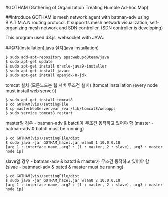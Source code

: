 #GOTHAM (Gathering of Organization Treating Humble Ad-hoc Map)

##Introduce
GOTHAM is mesh network agent with batman-adv using B.A.T.M.A.N routing protocol.
It supports mesh network visualization, self-organizing mesh network and SDN controller.
(SDN controller is developing)

This program used d3.js, websocket with JAVA.

##설치(installation)
java 설치(java installation)
```
$ sudo add-apt-repository ppa:webupd8team/java
$ sudo apt-get update
$ sudo apt-get install oracle-java9-installer
$ sudo apt-get install javacc
$ sudo apt-get install openjdk-8-jdk
```
tomcat 설치 (모든노드는 웹 서버 무조건 설치) 
(tomcat installation (every node must install web server))
```
$ sudo apt-get install tomcat8
$ cd GOTHAM(vis)/settingFile
$ cp masterWebServer.war /var/lib/tomcat8/webapps
$ sudo service tomcat8 restart
```


master일 경우 - batman-adv & batctl이 무조건 동작하고 있어야 함
(master - batman-adv & batctl must be running)
```
$ cd GOTHAM(vis)/settingFile/dist
$ sudo java -jar GOTHAM_hazel.jar wlan0 1 10.0.0.10
[arg 1 : interface name, arg2 : (1 : master, 2 : slave), arg3 : master node ip]
```

slave일 경우 - batman-adv & batctl & master가 무조건 동작하고 있어야 함     
(slvae - batmnad-adv & batctl & master must be running)
```
$ cd GOTHAM(vis)/settingFile/dist
$ sudo java -jar GOTHAM_hazel.jar wlan0 2 10.0.0.10
[arg 1 : interface name, arg2 : (1 : master, 2 : slave), arg3 : master node ip]
```

